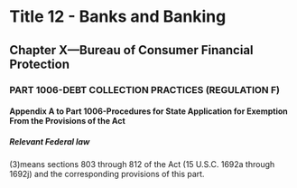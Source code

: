 
# Title 12 - Banks and Banking
## Chapter X—Bureau of Consumer Financial Protection
### PART 1006-DEBT COLLECTION PRACTICES (REGULATION F)
#### Appendix A to Part 1006-Procedures for State Application for Exemption From the Provisions of the Act
##### Relevant Federal law

(3)means sections 803 through 812 of the Act (15 U.S.C. 1692a through 1692j) and the corresponding provisions of this part.
